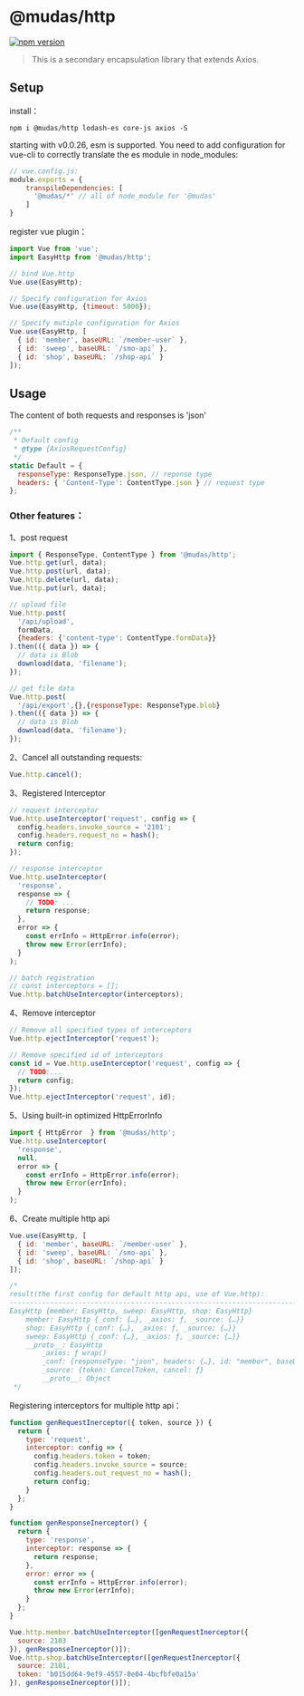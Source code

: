 # @mudas/http
[![npm version](https://img.shields.io/npm/v/@mudas/http.svg)](https://www.npmjs.org/package/@mudas/http)

> This is a secondary encapsulation library that extends Axios.

## Setup
install：
```npm
npm i @mudas/http lodash-es core-js axios -S
```

starting with v0.0.26, esm is supported. You need to add configuration for vue-cli to correctly translate the es module in node_modules:
```js
// vue.config.js:
module.exports = {
    transpileDependencies: [
      '@mudas/*' // all of node_module for '@mudas'
    ]
}
```

register vue plugin：
```js
import Vue from 'vue';
import EasyHttp from '@mudas/http';

// bind Vue.http
Vue.use(EasyHttp);

// Specify configuration for Axios
Vue.use(EasyHttp, {timeout: 5000});

// Specify mutiple configuration for Axios
Vue.use(EasyHttp, [
  { id: 'member', baseURL: `/member-user` },
  { id: 'sweep', baseURL: `/smo-api` },
  { id: 'shop', baseURL: `/shop-api` }
]);
```

## Usage
The content of both requests and responses is 'json'
```js
/**
 * Default config
 * @type {AxiosRequestConfig}
 */
static Default = {
  responseType: ResponseType.json, // reponse type
  headers: { 'Content-Type': ContentType.json } // request type
};
```

### Other features：
1、post request
```js
import { ResponseType, ContentType } from '@mudas/http';
Vue.http.get(url, data);
Vue.http.post(url, data);
Vue.http.delete(url, data);
Vue.http.put(url, data);

// upload file
Vue.http.post(
  '/api/upload',
  formData,
  {headers: {'content-type': ContentType.formData}}
).then(({ data }) => {
  // data is Blob
  download(data, 'filename');
});

// get file data
Vue.http.post(
  '/api/export',{},{responseType: ResponseType.blob}
).then(({ data }) => {
  // data is Blob
  download(data, 'filename');
});
```

2、Cancel all outstanding requests:
```js
Vue.http.cancel();
```

3、Registered Interceptor
```js
// request interceptor
Vue.http.useInterceptor('request', config => {
  config.headers.invoke_source = '2101';
  config.headers.request_no = hash();
  return config;
});

// response interceptor
Vue.http.useInterceptor(
  'response',
  response => {
    // TODO: ...
    return response;
  },
  error => {
    const errInfo = HttpError.info(error);
    throw new Error(errInfo);
  }
);

// batch registration
// const interceptors = [];
Vue.http.batchUseInterceptor(interceptors);
```

4、Remove interceptor
```js
// Remove all specified types of interceptors
Vue.http.ejectInterceptor('request');

// Remove specified id of interceptors
const id = Vue.http.useInterceptor('request', config => {
  // TODO:...
  return config;
});
Vue.http.ejectInterceptor('request', id);
```

5、Using built-in optimized HttpErrorInfo
```js
import { HttpError  } from '@mudas/http';
Vue.http.useInterceptor(
  'response',
  null,
  error => {
    const errInfo = HttpError.info(error);
    throw new Error(errInfo);
  }
);
```

6、Create multiple http api
```js
Vue.use(EasyHttp, [
  { id: 'member', baseURL: `/member-user` },
  { id: 'sweep', baseURL: `/smo-api` },
  { id: 'shop', baseURL: `/shop-api` }
]);

/*
result(the first config for default http api, use of Vue.http):
---------------------------------------------------------------------------
EasyHttp {member: EasyHttp, sweep: EasyHttp, shop: EasyHttp}
    member: EasyHttp {_conf: {…}, _axios: ƒ, _source: {…}}
    shop: EasyHttp {_conf: {…}, _axios: ƒ, _source: {…}}
    sweep: EasyHttp {_conf: {…}, _axios: ƒ, _source: {…}}
    __proto__: EasyHttp
        _axios: ƒ wrap()
        _conf: {responseType: "json", headers: {…}, id: "member", baseURL: "/member-user"}
        _source: {token: CancelToken, cancel: ƒ}
        __proto__: Object
 */

```
Registering interceptors for multiple http api：
```js
function genRequestInerceptor({ token, source }) {
  return {
    type: 'request',
    interceptor: config => {
      config.headers.token = token;
      config.headers.invoke_source = source;
      config.headers.out_request_no = hash();
      return config;
    }
  };
}

function genResponseInerceptor() {
  return {
    type: 'response',
    interceptor: response => {
      return response;
    },
    error: error => {
      const errInfo = HttpError.info(error);
      throw new Error(errInfo);
    }
  };
}

Vue.http.member.batchUseInterceptor([genRequestInerceptor({
  source: 2103
}), genResponseInerceptor()]);
Vue.http.shop.batchUseInterceptor([genRequestInerceptor({
  source: 2101,
  token: 'b015dd64-9ef9-4557-8e04-4bcfbfe0a15a'
}), genResponseInerceptor()]);
```
